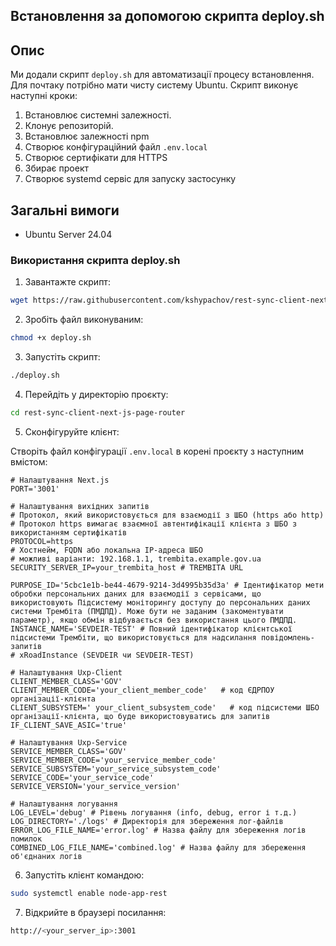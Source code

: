 ## Встановлення за допомогою скрипта deploy.sh

## Опис

Ми додали скрипт `deploy.sh` для автоматизації процесу встановлення. Для почтаку потрібно мати чисту систему Ubuntu. Скрипт виконує наступні кроки:

1. Встановлює системні залежності.
2. Клонує репозиторій.
3. Встановлює залежності npm
4. Створює конфігураційний файл `.env.local`
5. Створює сертифікати для HTTPS
6. Збирає проект
7. Створює systemd сервіс для запуску застосунку

## Загальні вимоги
- Ubuntu Server 24.04

### Використання скрипта deploy.sh
1. Завантажте скрипт:
```bash
wget https://raw.githubusercontent.com/kshypachov/rest-sync-client-next-js-page-router/refs/heads/main/deploy.sh
```
2. Зробіть файл виконуваним:

```bash
chmod +x deploy.sh
```
3. Запустіть скрипт:
```bash
./deploy.sh
```
4. Перейдіть у директорію проєкту:
```bash
cd rest-sync-client-next-js-page-router
```

5. Сконфігуруйте клієнт:

Створіть файл конфігурації `.env.local` в корені проєкту з наступним вмістом:

```env
# Налаштування Next.js
PORT='3001'

# Налаштування вихідних запитів
# Протокол, який використовується для взаємодії з ШБО (https або http)
# Протокол https вимагає взаємної автентифікації клієнта з ШБО з використанням сертифікатів
PROTOCOL=https
# Хостнейм, FQDN або локальна IP-адреса ШБО
# можливі варіанти: 192.168.1.1, trembita.example.gov.ua
SECURITY_SERVER_IP=your_trembita_host # TREMBITA URL

PURPOSE_ID='5cbc1e1b-be44-4679-9214-3d4995b35d3a' # Ідентифікатор мети обробки персональних даних для взаємодії з сервісами, що використовують Підсистему моніторингу доступу до персональних даних системи Трембіта (ПМДПД). Може бути не заданим (закоментувати параметр), якщо обмін відбувається без використання цього ПМДПД.
INSTANCE_NAME='SEVDEIR-TEST' # Повний ідентифікатор клієнтської підсистеми Трембіти, що використовується для надсилання повідомлень-запитів
# xRoadInstance (SEVDEIR чи SEVDEIR-TEST)

# Налаштування Uxp-Client 
CLIENT_MEMBER_CLASS='GOV'
CLIENT_MEMBER_CODE='your_client_member_code'   # код ЄДРПОУ організації-клієнта
CLIENT_SUBSYSTEM=' your_client_subsystem_code'   # код підсистеми ШБО організації-клієнта, що буде використовуватись для запитів
IF_CLIENT_SAVE_ASIC='true'

# Налаштування Uxp-Service 
SERVICE_MEMBER_CLASS='GOV'
SERVICE_MEMBER_CODE='your_service_member_code'
SERVICE_SUBSYSTEM='your_service_subsystem_code'
SERVICE_CODE='your_service_code'
SERVICE_VERSION='your_service_version'

# Налаштування логування
LOG_LEVEL='debug' # Рівень логування (info, debug, error і т.д.)
LOG_DIRECTORY='./logs' # Директорія для збереження лог-файлів
ERROR_LOG_FILE_NAME='error.log' # Назва файлу для збереження логів помилок
COMBINED_LOG_FILE_NAME='combined.log' # Назва файлу для збереження об'єднаних логів
```
6. Запустіть клієнт командою:
```bash
sudo systemctl enable node-app-rest
```

7. Відкрийте в браузері посилання:
```bash
http://<your_server_ip>:3001
```